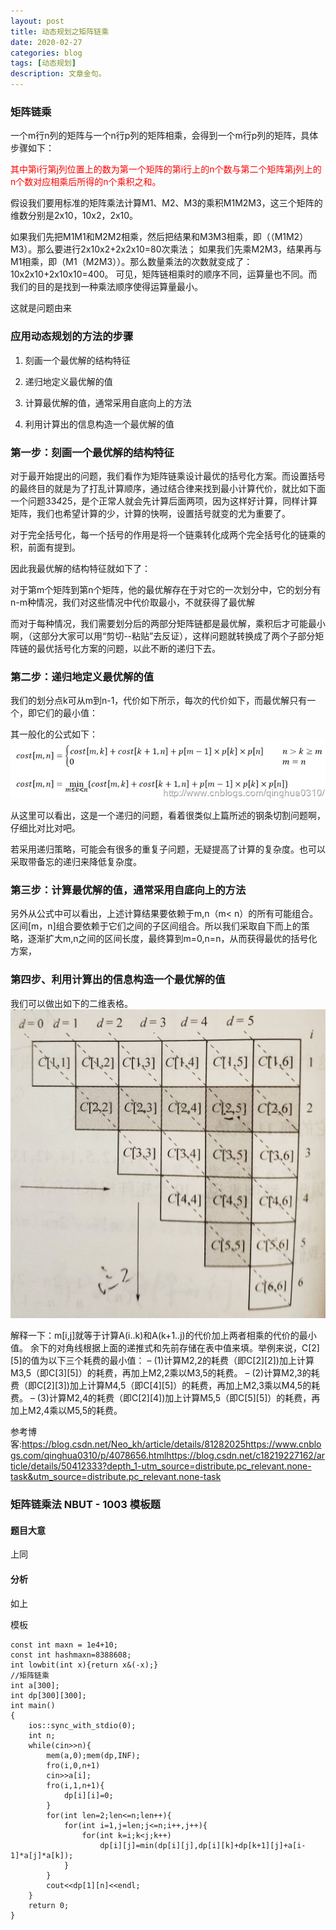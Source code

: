 ```yaml
---
layout: post
title: 动态规划之矩阵链乘
date: 2020-02-27
categories: blog
tags: [动态规划]
description: 文章金句。
---
```


### 矩阵链乘
一个m行n列的矩阵与一个n行p列的矩阵相乘，会得到一个m行p列的矩阵，具体步骤如下：

<p style="color: red">其中第i行第j列位置上的数为第一个矩阵的第i行上的n个数与第二个矩阵第j列上的n个数对应相乘后所得的n个乘积之和。</p>

假设我们要用标准的矩阵乘法计算M1、M2、M3的乘积M1M2M3，这三个矩阵的维数分别是2x10，10x2，2x10。

如果我们先把M1M1和M2M2相乘，然后把结果和M3M3相乘，即（（M1M2）M3）。那么要进行2x10x2+2x2x10=80次乘法；
如果我们先乘M2M3，结果再与M1相乘，即（M1（M2M3））。那么数量乘法的次数就变成了：10x2x10+2x10x10=400。
可见，矩阵链相乘时的顺序不同，运算量也不同。而我们的目的是找到一种乘法顺序使得运算量最小。

这就是问题由来

### 应用动态规划的方法的步骤
1. 刻画一个最优解的结构特征

2. 递归地定义最优解的值

3. 计算最优解的值，通常采用自底向上的方法

4. 利用计算出的信息构造一个最优解的值


### 第一步：刻画一个最优解的结构特征

对于最开始提出的问题，我们看作为矩阵链乘设计最优的括号化方案。而设置括号的最终目的就是为了打乱计算顺序，通过结合律来找到最小计算代价，就比如下面一个问题33*4*25，是个正常人就会先计算后面两项，因为这样好计算，同样计算矩阵，我们也希望计算的少，计算的快啊，设置括号就变的尤为重要了。

对于完全括号化，每一个括号的作用是将一个链乘转化成两个完全括号化的链乘的积，前面有提到。

因此我最优解的结构特征就如下了：

对于第m个矩阵到第n个矩阵，他的最优解存在于对它的一次划分中，它的划分有n-m种情况，我们对这些情况中代价取最小，不就获得了最优解

而对于每种情况，我们需要划分后的两部分矩阵链都是最优解，乘积后才可能最小啊，（这部分大家可以用“剪切--粘贴”去反证），这样问题就转换成了两个子部分矩阵链的最优括号化方案的问题，以此不断的递归下去。


### 第二步：递归地定义最优解的值
我们的划分点k可从m到n-1，代价如下所示，每次的代价如下，而最优解只有一个，即它们的最小值：

其一般化的公式如下：
![02272](/img/02272.png)

从这里可以看出，这是一个递归的问题，看着很类似上篇所述的钢条切割问题啊，仔细比对比对吧。

若采用递归策略，可能会有很多的重复子问题，无疑提高了计算的复杂度。也可以采取带备忘的递归来降低复杂度。


### 第三步：计算最优解的值，通常采用自底向上的方法
另外从公式中可以看出，上述计算结果要依赖于m,n（m< n）的所有可能组合。区间[m，n]组合要依赖于它们之间的子区间组合。所以我们采取自下而上的策略，逐渐扩大m,n之间的区间长度，最终算到m=0,n=n，从而获得最优的括号化方案，


### 第四步、利用计算出的信息构造一个最优解的值
我们可以做出如下的二维表格。
![0227](/img/0227.jpg)

解释一下：m[i,j]就等于计算A(i..k)和A(k+1..j)的代价加上两者相乘的代价的最小值。
余下的对角线根据上面的递推式和先前存储在表中值来填。举例来说，C[2][5]的值为以下三个耗费的最小值： 
– (1)计算M2,2的耗费（即C[2][2])加上计算M3,5（即C[3][5]）的耗费，再加上M2,2乘以M3,5的耗费。 
– (2)计算M2,3的耗费（即C[2][3])加上计算M4,5（即C[4][5]）的耗费，再加上M2,3乘以M4,5的耗费。 
– (3)计算M2,4的耗费（即C[2][4])加上计算M5,5（即C[5][5]）的耗费，再加上M2,4乘以M5,5的耗费。


参考博客:<https://blog.csdn.net/Neo_kh/article/details/81282025><https://www.cnblogs.com/qinghua0310/p/4078656.html><https://blog.csdn.net/c18219227162/article/details/50412333?depth_1-utm_source=distribute.pc_relevant.none-task&utm_source=distribute.pc_relevant.none-task>

### 矩阵链乘法 NBUT - 1003 模板题
#### 题目大意
上同

#### 分析
如上

模板
```
const int maxn = 1e4+10;
const int hashmaxn=8388608;
int lowbit(int x){return x&(-x);}
//矩阵链乘
int a[300];
int dp[300][300];
int main()
{
    ios::sync_with_stdio(0);
    int n;
    while(cin>>n){
        mem(a,0);mem(dp,INF);
        fro(i,0,n+1)
        cin>>a[i];
        fro(i,1,n+1){
            dp[i][i]=0;
        }
        for(int len=2;len<=n;len++){
            for(int i=1,j=len;j<=n;i++,j++){
                for(int k=i;k<j;k++)
                    dp[i][j]=min(dp[i][j],dp[i][k]+dp[k+1][j]+a[i-1]*a[j]*a[k]);
            }
        }
        cout<<dp[1][n]<<endl;
    }
    return 0;
}
```